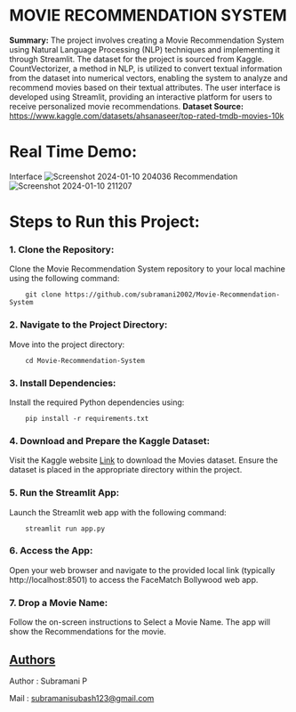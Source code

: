 # MOVIE RECOMMENDATION SYSTEM
**Summary:**
The project involves creating a Movie Recommendation System using Natural Language Processing (NLP) techniques and implementing it through Streamlit. The dataset for the project is sourced from Kaggle. CountVectorizer, a method in NLP, is utilized to convert textual information from the dataset into numerical vectors, enabling the system to analyze and recommend movies based on their textual attributes. The user interface is developed using Streamlit, providing an interactive platform for users to receive personalized movie recommendations.
**Dataset Source:** https://www.kaggle.com/datasets/ahsanaseer/top-rated-tmdb-movies-10k
# Real Time Demo:
Interface
![Screenshot 2024-01-10 204036](https://github.com/subramani2002/Bollywood-Celeb-Look-Alike/assets/67220838/c4052955-d1cd-474d-ba2f-0f443fe8575a)
Recommendation
![Screenshot 2024-01-10 211207](https://github.com/subramani2002/Bollywood-Celeb-Look-Alike/assets/67220838/3749c47d-7c7a-4155-a8db-3c488294d200)
                                       
# Steps to Run this Project:
### 1. Clone the Repository:
   Clone the Movie Recommendation System repository to your local machine using the following command:
   ```
       git clone https://github.com/subramani2002/Movie-Recommendation-System
   ```
### 2. Navigate to the Project Directory:
   Move into the project directory:
   ```
       cd Movie-Recommendation-System
```
### 3. Install Dependencies:
   Install the required Python dependencies using:
   ```
       pip install -r requirements.txt
```
### 4. Download and Prepare the Kaggle Dataset:
   Visit the Kaggle website [Link](https://www.kaggle.com/datasets/ahsanaseer/top-rated-tmdb-movies-10k) to download the Movies  dataset. Ensure the dataset is placed in the appropriate directory within the project.
### 5. Run the Streamlit App:
   Launch the Streamlit web app with the following command:
   ```
       streamlit run app.py
```
### 6. Access the App:
   Open your web browser and navigate to the provided local link (typically http://localhost:8501) to access the FaceMatch Bollywood web app.
### 7. Drop a Movie Name:
   Follow the on-screen instructions to Select a Movie Name. The app will show the Recommendations for the movie.

## [Authors](https://github.com/subramani2002)
 Author : Subramani P  
 
 Mail : subramanisubash123@gmail.com
